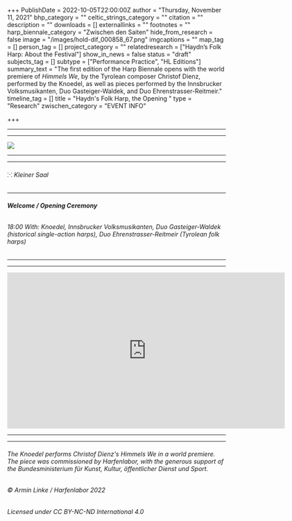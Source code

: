 +++
PublishDate = 2022-10-05T22:00:00Z
author = "Thursday, November 11, 2021"
bhp_category = ""
celtic_strings_category = ""
citation = ""
description = ""
downloads = []
externallinks = ""
footnotes = ""
harp_biennale_category = "Zwischen den Saiten"
hide_from_research = false
image = "/images/hold-dif_000858_67.png"
imgcaptions = ""
map_tag = []
person_tag = []
project_category = ""
relatedresearch = ["Haydn’s Folk Harp: About the Festival"]
show_in_news = false
status = "draft"
subjects_tag = []
subtype = ["Performance Practice", "HL Editions"]
summary_text = "The first edition of the Harp Biennale opens with the world premiere of <i>Himmels We</i>, by the Tyrolean composer Christof Dienz, performed by the Knoedel, as well as pieces performed by the Innsbrucker Volksmusikanten, Duo Gasteiger-Waldek, and Duo Ehrenstrasser-Reitmeir."
timeline_tag = []
title = "Haydn's Folk Harp, the Opening "
type = "Research"
zwischen_category = "EVENT INFO"

+++
***

***

![](/images/hold-dif_000858_67.png)

***

***

###### ⁙ Kleiner Saal

***

###### **Welcome / Opening Ceremony**

###### 18:00 With: Knoedel, Innsbrucker Volksmusikanten, Duo Gasteiger-Waldek (historical single-action harps), Duo Ehrenstrasser-Reitmeir (Tyrolean folk harps)

***

***

<div class="embed-responsive embed-responsive-16by9">
<iframe src="https://player.vimeo.com/video/763467153?" width="640" height="360" frameborder="0" allow="autoplay; fullscreen; picture-in-picture" allowfullscreen></iframe>
</div><div class="chapters"></div>

***

***

###### The Knoedel performs Christof Dienz's _Himmels We_ in a world premiere. The piece was commissioned by Harfenlabor, with the generous support of the Bundesministerium für Kunst, Kultur, öffentlicher Dienst und Sport.

###### © Armin Linke / Harfenlabor 2022

###### Licensed under CC BY-NC-ND International 4.0

###### 

###### 

###### 